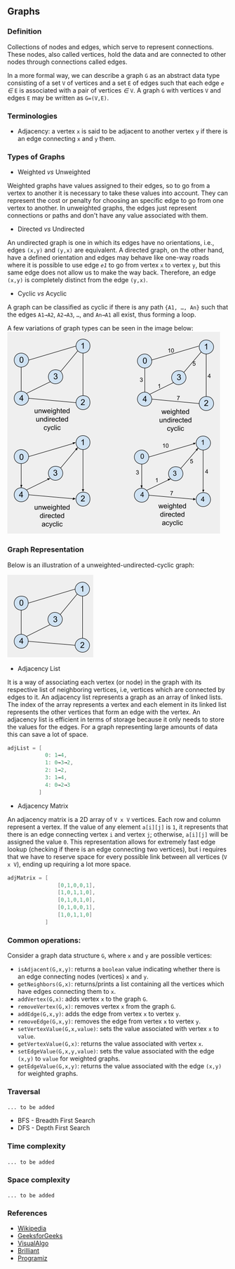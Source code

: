 ## Graphs

### Definition

Collections of nodes and edges, which serve to represent connections. These nodes, also called vertices, hold the data and are connected to other nodes through connections called edges.

In a more formal way, we can describe a graph `G` as an abstract data type consisting of a set `V` of vertices and a set `E` of edges such that each edge _`e`_ _∈_ `E` is associated with a pair of vertices _∈_ `V`. A graph `G` with vertices `V` and edges `E` may be written as `G=(V,E)`.

### Terminologies

- Adjacency: a vertex `x` is said to be adjacent to another vertex `y` if there is an edge connecting `x` and `y` them.

### Types of Graphs

- Weighted _vs_ Unweighted

Weighted graphs have values assigned to their edges, so to go from a vertex to another it is necessary to take these values into account. They can represent the cost or penalty for choosing an specific edge to go from one vertex to another. In unweighted graphs, the edges just represent connections or paths and don't have any value associated with them.

- Directed _vs_ Undirected

An undirected graph is one in which its edges have no orientations, i.e., edges `(x,y)` and `(y,x)` are equivalent. A directed graph, on the other hand, have a defined orientation and edges may behave like one-way roads where it is possible to use edge _`e1`_ to go from vertex `x` to vertex `y`, but this same edge does not allow us to make the way back. Therefore, an edge `(x,y)` is completely distinct from the edge `(y,x)`.

- Cyclic _vs_ Acyclic

A graph can be classified as cyclic if there is any path `{A1, …, An}` such that the edges `A1→A2`, `A2→A3`​, `…`, and `An→A1`​ all exist, thus forming a loop.

A few variations of graph types can be seen in the image below: ![graphtypes](../../resources/img/graphtypes.png)

### Graph Representation

Below is an illustration of a unweighted-undirected-cyclic graph:

![graph-uuc-example](../../resources/img/graphtypes-uuc.png)

- Adjacency List

It is a way of associating each vertex (or node) in the graph with its respective list of neighboring vertices, i.e, vertices which are connected by edges to it. An adjacency list represents a graph as an array of linked lists. The index of the array represents a vertex and each element in its linked list represents the other vertices that form an edge with the vertex. An adjacency list is efficient in terms of storage because it only needs to store the values for the edges. For a graph representing large amounts of data this can save a lot of space.

```c++
adjList = [
            0: 1→4,
            1: 0→3→2,
            2: 1→2,
            3: 1→4,
            4: 0→2→3
          ]
```

- Adjacency Matrix

An adjacency matrix is a 2D array of `V x V` vertices. Each row and column represent a vertex. If the value of any element `a[i][j]` is `1`, it represents that there is an edge connecting vertex `i` and vertex `j`; otherwise, `a[i][j]` will be assigned the value `0`. This representation allows for extremely fast edge lookup (checking if there is an edge connecting two vertices), but i requires that we have to reserve space for every possible link between all vertices (`V x V`), ending up requiring a lot more space.

```c++
adjMatrix = [
                [0,1,0,0,1],
                [1,0,1,1,0],
                [0,1,0,1,0],
                [0,1,0,0,1],
                [1,0,1,1,0]
            ]
```

### Common operations:

Consider a graph data structure `G`, where `x` and `y` are possible vertices:

- `isAdjacent(G,x,y)`: returns a `boolean` value indicating whether there is an edge connecting nodes (vertices) `x` and `y`.
- `getNeighbors(G,x)`: returns/prints a list containing all the vertices which have edges connecting them to `x`.
- `addVertex(G,x)`: adds vertex `x` to the graph `G`.
- `removeVertex(G,x)`: removes vertex `x` from the graph `G`.
- `addEdge(G,x,y)`: adds the edge from vertex `x` to vertex `y`.
- `removeEdge(G,x,y)`: removes the edge from vertex `x` to vertex `y`.
- `setVertexValue(G,x,value)`: sets the value associated with vertex `x` to `value`.
- `getVertexValue(G,x)`: returns the value associated with vertex `x`.
- `setEdgeValue(G,x,y,value)`: sets the value associated with the edge `(x,y)` to `value` for weighted graphs.
- `getEdgeValue(G,x,y)`: returns the value associated with the edge `(x,y)` for weighted graphs.

### Traversal

`... to be added`

- BFS - Breadth First Search
- DFS - Depth First Search

### Time complexity

`... to be added`

### Space complexity

`... to be added`

### References

- [Wikipedia](<https://en.wikipedia.org/wiki/Graph_(abstract_data_type)>)
- [GeeksforGeeks](https://www.geeksforgeeks.org/graph-and-its-representations/)
- [VisualAlgo](https://visualgo.net/en/graphds?slide=1)
- [Brilliant](https://brilliant.org/wiki/graphs/)
- [Programiz](https://www.programiz.com/dsa/graph)
